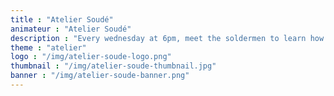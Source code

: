 ```yaml
---
title : "Atelier Soudé"
animateur : "Atelier Soudé"
description : "Every wednesday at 6pm, meet the soldermen to learn how to repair your daily household electronics and fight against planned obsolescence."
theme : "atelier"
logo : "/img/atelier-soude-logo.png"
thumbnail : "/img/atelier-soude-thumbnail.jpg"
banner : "/img/atelier-soude-banner.png"
---
```

